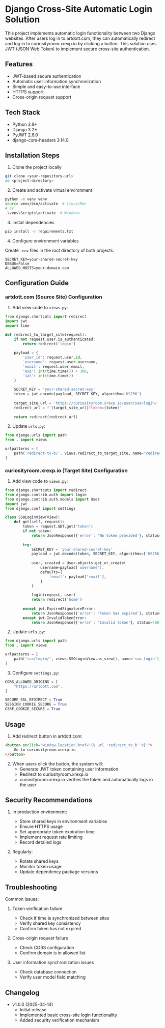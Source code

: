 # Django Cross-Site Automatic Login Solution

This project implements automatic login functionality between two Django websites. After users log in to artdott.com, they can automatically redirect and log in to curiosityroom.xrexp.io by clicking a button. This solution uses JWT (JSON Web Token) to implement secure cross-site authentication.

## Features

- JWT-based secure authentication
- Automatic user information synchronization
- Simple and easy-to-use interface
- HTTPS support
- Cross-origin request support

## Tech Stack

- Python 3.8+
- Django 3.2+
- PyJWT 2.6.0
- django-cors-headers 3.14.0

## Installation Steps

1. Clone the project locally

```bash
git clone <your-repository-url>
cd <project-directory>
```

2. Create and activate virtual environment

```bash
python -m venv venv
source venv/bin/activate  # Linux/Mac
# or
.\venv\Scripts\activate  # Windows
```

3. Install dependencies

```bash
pip install -r requirements.txt
```

4. Configure environment variables

Create `.env` files in the root directory of both projects:

```env
SECRET_KEY=your-shared-secret-key
DEBUG=False
ALLOWED_HOSTS=your-domain.com
```

## Configuration Guide

### artdott.com (Source Site) Configuration

1. Add view code to `views.py`:

```python
from django.shortcuts import redirect
import jwt
import time

def redirect_to_target_site(request):
    if not request.user.is_authenticated:
        return redirect('login')
    
    payload = {
        'user_id': request.user.id,
        'username': request.user.username,
        'email': request.user.email,
        'exp': int(time.time()) + 300,
        'iat': int(time.time())
    }
    
    SECRET_KEY = 'your-shared-secret-key'
    token = jwt.encode(payload, SECRET_KEY, algorithm='HS256')
    
    target_site_url = 'https://curiosityroom.xrexp.io/user/sso/login/'
    redirect_url = f'{target_site_url}?token={token}'
    
    return redirect(redirect_url)
```

2. Update `urls.py`:

```python
from django.urls import path
from . import views

urlpatterns = [
    path('redirect-to-b/', views.redirect_to_target_site, name='redirect_to_b'),
]
```

### curiosityroom.xrexp.io (Target Site) Configuration

1. Add view code to `views.py`:

```python
from django.shortcuts import redirect
from django.contrib.auth import login
from django.contrib.auth.models import User
import jwt
from django.conf import settings

class SSOLoginView(View):
    def get(self, request):
        token = request.GET.get('token')
        if not token:
            return JsonResponse({'error': 'No token provided'}, status=400)
            
        try:
            SECRET_KEY = 'your-shared-secret-key'
            payload = jwt.decode(token, SECRET_KEY, algorithms=['HS256'])
            
            user, created = User.objects.get_or_create(
                username=payload['username'],
                defaults={
                    'email': payload['email'],
                }
            )
            
            login(request, user)
            return redirect('home')
            
        except jwt.ExpiredSignatureError:
            return JsonResponse({'error': 'Token has expired'}, status=400)
        except jwt.InvalidTokenError:
            return JsonResponse({'error': 'Invalid token'}, status=400)
```

2. Update `urls.py`:

```python
from django.urls import path
from . import views

urlpatterns = [
    path('sso/login/', views.SSOLoginView.as_view(), name='sso_login'),
]
```

3. Configure `settings.py`:

```python
CORS_ALLOWED_ORIGINS = [
    "https://artdott.com",
]

SECURE_SSL_REDIRECT = True
SESSION_COOKIE_SECURE = True
CSRF_COOKIE_SECURE = True
```

## Usage

1. Add redirect button in artdott.com:

```html
<button onclick="window.location.href='{% url 'redirect_to_b' %}'">
    Go to curiosityroom.xrexp.io
</button>
```

2. When users click the button, the system will:
   - Generate JWT token containing user information
   - Redirect to curiosityroom.xrexp.io
   - curiosityroom.xrexp.io verifies the token and automatically logs in the user

## Security Recommendations

1. In production environment:
   - Store shared keys in environment variables
   - Ensure HTTPS usage
   - Set appropriate token expiration time
   - Implement request rate limiting
   - Record detailed logs

2. Regularly:
   - Rotate shared keys
   - Monitor token usage
   - Update dependency package versions

## Troubleshooting

Common issues:

1. Token verification failure
   - Check if time is synchronized between sites
   - Verify shared key consistency
   - Confirm token has not expired

2. Cross-origin request failure
   - Check CORS configuration
   - Confirm domain is in allowed list

3. User information synchronization issues
   - Check database connection
   - Verify user model field matching

## Changelog

- v1.0.0 (2025-04-14)
  - Initial release
  - Implemented basic cross-site login functionality
  - Added security verification mechanism
